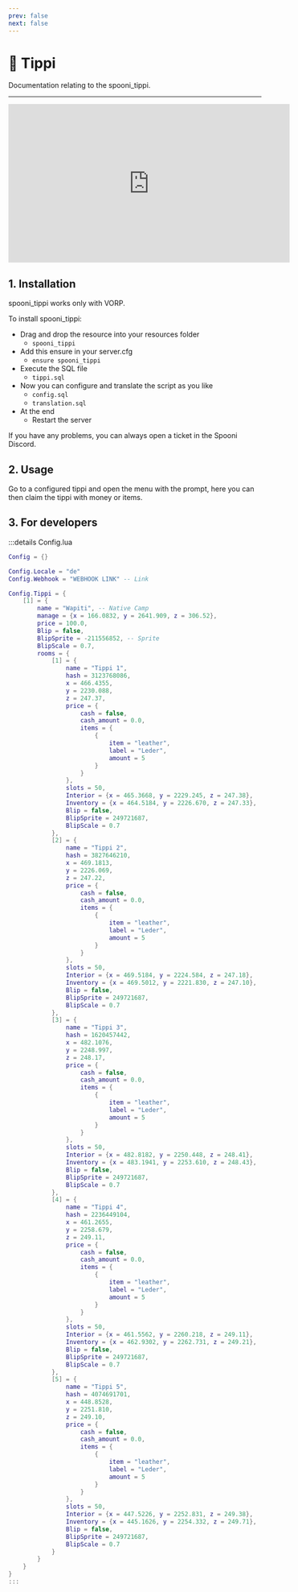 ```yaml
---
prev: false
next: false
---
```


# 🏹 Tippi
Documentation relating to the spooni_tippi.

___
<iframe width="560" height="315" src="https://www.youtube.com/embed/link" frameborder="0" allow="accelerometer; autoplay; clipboard-write; encrypted-media; gyroscope; picture-in-picture; web-share" allowfullscreen></iframe>

## 1. Installation
spooni_tippi works only with VORP. 

To install spooni_tippi:
- Drag and drop the resource into your resources folder
  - `spooni_tippi`
- Add this ensure in your server.cfg
  - `ensure spooni_tippi`
- Execute the SQL file
  - `tippi.sql`
- Now you can configure and translate the script as you like
  - `config.sql`
  - `translation.sql`
- At the end
  - Restart the server

If you have any problems, you can always open a ticket in the Spooni Discord.

## 2. Usage
Go to a configured tippi and open the menu with the prompt, here you can then claim the tippi with money or items.

## 3. For developers

:::details Config.lua
```lua
Config = {}

Config.Locale = "de"
Config.Webhook = "WEBHOOK LINK" -- Link

Config.Tippi = {
    [1] = {
        name = "Wapiti", -- Native Camp
        manage = {x = 166.0832, y = 2641.909, z = 306.52},
        price = 100.0,
        Blip = false,
        BlipSprite = -211556852, -- Sprite
        BlipScale = 0.7,
        rooms = {
            [1] = {
                name = "Tippi 1",
                hash = 3123768086,
                x = 466.4355,
                y = 2230.088,
                z = 247.37,
                price = {
                    cash = false,
                    cash_amount = 0.0,
                    items = {
                        {
                            item = "leather",
                            label = "Leder",
                            amount = 5
                        }
                    }
                },
                slots = 50,
                Interior = {x = 465.3668, y = 2229.245, z = 247.38},
                Inventory = {x = 464.5184, y = 2226.670, z = 247.33},
                Blip = false,
                BlipSprite = 249721687,
                BlipScale = 0.7
            },
            [2] = {
                name = "Tippi 2",
                hash = 3827646210,
                x = 469.1813,
                y = 2226.069,
                z = 247.22,
                price = {
                    cash = false,
                    cash_amount = 0.0,
                    items = {
                        {
                            item = "leather",
                            label = "Leder",
                            amount = 5
                        }
                    }
                },
                slots = 50,
                Interior = {x = 469.5184, y = 2224.584, z = 247.18},
                Inventory = {x = 469.5012, y = 2221.830, z = 247.10},
                Blip = false,
                BlipSprite = 249721687,
                BlipScale = 0.7
            },
            [3] = {
                name = "Tippi 3",
                hash = 1620457442,
                x = 482.1076,
                y = 2248.997,
                z = 248.17,
                price = {
                    cash = false,
                    cash_amount = 0.0,
                    items = {
                        {
                            item = "leather",
                            label = "Leder",
                            amount = 5
                        }
                    }
                },
                slots = 50,
                Interior = {x = 482.8182, y = 2250.448, z = 248.41},
                Inventory = {x = 483.1941, y = 2253.610, z = 248.43},
                Blip = false,
                BlipSprite = 249721687,
                BlipScale = 0.7
            },
            [4] = {
                name = "Tippi 4",
                hash = 2236449104,
                x = 461.2655,
                y = 2258.679,
                z = 249.11,
                price = {
                    cash = false,
                    cash_amount = 0.0,
                    items = {
                        {
                            item = "leather",
                            label = "Leder",
                            amount = 5
                        }
                    }
                },
                slots = 50,
                Interior = {x = 461.5562, y = 2260.218, z = 249.11},
                Inventory = {x = 462.9302, y = 2262.731, z = 249.21},
                Blip = false,
                BlipSprite = 249721687,
                BlipScale = 0.7
            },
            [5] = {
                name = "Tippi 5",
                hash = 4074691701,
                x = 448.8528,
                y = 2251.810,
                z = 249.10,
                price = {
                    cash = false,
                    cash_amount = 0.0,
                    items = {
                        {
                            item = "leather",
                            label = "Leder",
                            amount = 5
                        }
                    }
                },
                slots = 50,
                Interior = {x = 447.5226, y = 2252.831, z = 249.38},
                Inventory = {x = 445.1626, y = 2254.332, z = 249.71},
                Blip = false,
                BlipSprite = 249721687,
                BlipScale = 0.7
            }
        }
    }
}
:::
